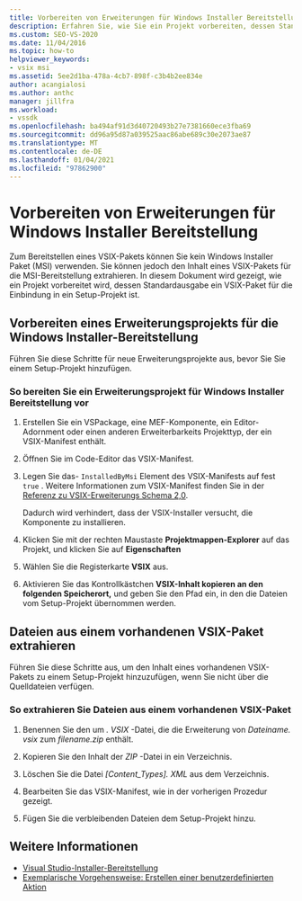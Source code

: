 ```yaml
---
title: Vorbereiten von Erweiterungen für Windows Installer Bereitstellung | Microsoft-Dokumentation
description: Erfahren Sie, wie Sie ein Projekt vorbereiten, dessen Standardausgabe ein VSIX-Paket für die Einbindung in ein Setup-Projekt ist.
ms.custom: SEO-VS-2020
ms.date: 11/04/2016
ms.topic: how-to
helpviewer_keywords:
- vsix msi
ms.assetid: 5ee2d1ba-478a-4cb7-898f-c3b4b2ee834e
author: acangialosi
ms.author: anthc
manager: jillfra
ms.workload:
- vssdk
ms.openlocfilehash: ba494af91d3d40720493b27e7381660ece3fba69
ms.sourcegitcommit: dd96a95d87a039525aac86abe689c30e2073ae87
ms.translationtype: MT
ms.contentlocale: de-DE
ms.lasthandoff: 01/04/2021
ms.locfileid: "97862900"
---
```

# <a name="prepare-extensions-for-windows-installer-deployment"></a>Vorbereiten von Erweiterungen für Windows Installer Bereitstellung
Zum Bereitstellen eines VSIX-Pakets können Sie kein Windows Installer Paket (MSI) verwenden. Sie können jedoch den Inhalt eines VSIX-Pakets für die MSI-Bereitstellung extrahieren. In diesem Dokument wird gezeigt, wie ein Projekt vorbereitet wird, dessen Standardausgabe ein VSIX-Paket für die Einbindung in ein Setup-Projekt ist.

## <a name="prepare-an-extension-project-for-windows-installer-deployment"></a>Vorbereiten eines Erweiterungsprojekts für die Windows Installer-Bereitstellung
 Führen Sie diese Schritte für neue Erweiterungsprojekte aus, bevor Sie Sie einem Setup-Projekt hinzufügen.

### <a name="to-prepare-an-extension-project-for-windows-installer-deployment"></a>So bereiten Sie ein Erweiterungsprojekt für Windows Installer Bereitstellung vor

1. Erstellen Sie ein VSPackage, eine MEF-Komponente, ein Editor-Adornment oder einen anderen Erweiterbarkeits Projekttyp, der ein VSIX-Manifest enthält.

2. Öffnen Sie im Code-Editor das VSIX-Manifest.

3. Legen Sie das- `InstalledByMsi` Element des VSIX-Manifests auf fest `true` . Weitere Informationen zum VSIX-Manifest finden Sie in der [Referenz zu VSIX-Erweiterungs Schema 2,0](../extensibility/vsix-extension-schema-2-0-reference.md).

     Dadurch wird verhindert, dass der VSIX-Installer versucht, die Komponente zu installieren.

4. Klicken Sie mit der rechten Maustaste **Projektmappen-Explorer** auf das Projekt, und klicken Sie auf **Eigenschaften**

5. Wählen Sie die Registerkarte **VSIX** aus.

6. Aktivieren Sie das Kontrollkästchen **VSIX-Inhalt kopieren an den folgenden Speicherort,** und geben Sie den Pfad ein, in den die Dateien vom Setup-Projekt übernommen werden.

## <a name="extract-files-from-an-existing-vsix-package"></a>Dateien aus einem vorhandenen VSIX-Paket extrahieren
 Führen Sie diese Schritte aus, um den Inhalt eines vorhandenen VSIX-Pakets zu einem Setup-Projekt hinzuzufügen, wenn Sie nicht über die Quelldateien verfügen.

### <a name="to-extract-files-from-an-existing-vsix-package"></a>So extrahieren Sie Dateien aus einem vorhandenen VSIX-Paket

1. Benennen Sie den um *. VSIX* -Datei, die die Erweiterung von *Dateiname. vsix* zum *filename.zip* enthält.

2. Kopieren Sie den Inhalt der *ZIP* -Datei in ein Verzeichnis.

3. Löschen Sie die Datei *[Content_Types]. XML* aus dem Verzeichnis.

4. Bearbeiten Sie das VSIX-Manifest, wie in der vorherigen Prozedur gezeigt.

5. Fügen Sie die verbleibenden Dateien dem Setup-Projekt hinzu.

## <a name="see-also"></a>Weitere Informationen
- [Visual Studio-Installer-Bereitstellung](/previous-versions/2kt85ked(v=vs.120))
- [Exemplarische Vorgehensweise: Erstellen einer benutzerdefinierten Aktion](/previous-versions/visualstudio/visual-studio-2010/d9k65z2d(v=vs.100))